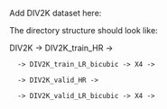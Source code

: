 Add DIV2K dataset here:

The directory structure should look like:

DIV2K 
      -> DIV2K_train_HR ->

      -> DIV2K_train_LR_bicubic -> X4 ->
      
      -> DIV2K_valid_HR ->
      
      -> DIV2K_valid_LR_bicubic -> X4 ->
